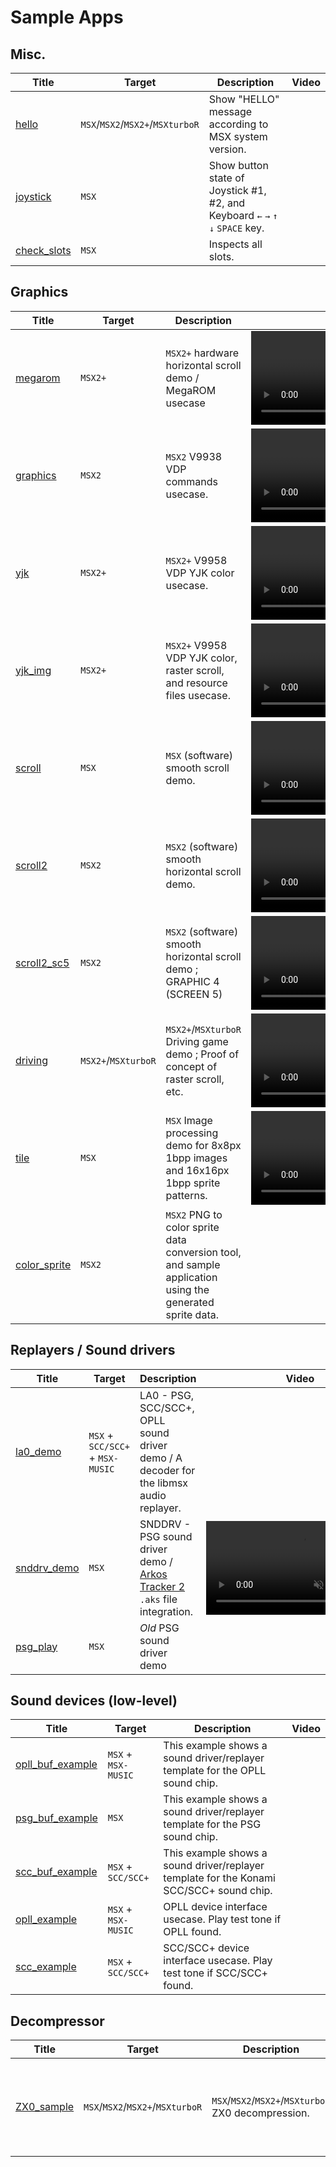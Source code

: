 # Sample Apps

## Misc.

| Title                                  | Target                           | Description                                                                                                           | Video                                                                                                                              |
|----------------------------------------|----------------------------------|-----------------------------------------------------------------------------------------------------------------------|------------------------------------------------------------------------------------------------------------------------------------|
| [hello](hello)                         | `MSX`/`MSX2`/`MSX2+`/`MSXturboR` | Show "HELLO" message according to MSX system version.                                                                 |                                                                                                                                    |
| [joystick](joystick)                   | `MSX`                            | Show button state of Joystick #1, #2, and Keyboard `←` `→` `↑` `↓` `SPACE` key.                                       |                                                                                                                                    |
| [check\_slots](check_slots)            | `MSX`                            | Inspects all slots.                                                                                                   |                                                                                                                                    |

## Graphics

| Title                         | Target              | Description                                                                                              | Video                                                                                                                              |
|-------------------------------|---------------------|----------------------------------------------------------------------------------------------------------|------------------------------------------------------------------------------------------------------------------------------------|
| [megarom](megarom)            | `MSX2+`             | `MSX2+` hardware horizontal scroll demo / MegaROM usecase                                                | <video src="https://user-images.githubusercontent.com/659805/169100710-f450963c-10f3-4a99-bf2d-aa801da55f7e.mp4" controls muted /> |
| [graphics](graphics)          | `MSX2`              | `MSX2` V9938 VDP commands usecase.                                                                       | <video src="https://user-images.githubusercontent.com/659805/205459023-5aee93da-b6a0-48fe-af47-7006bbb134e5.mp4" controls muted /> |
| [yjk](yjk)                    | `MSX2+`             | `MSX2+` V9958 VDP YJK color usecase.                                                                     | <video src="https://user-images.githubusercontent.com/659805/206182067-50b5aac9-7220-40a1-a4bb-a7ba0fded74f.mp4" controls muted /> |
| [yjk\_img](yjk_img)           | `MSX2+`             | `MSX2+` V9958 VDP YJK color, raster scroll, and resource files usecase.                                  | <video src="https://user-images.githubusercontent.com/659805/206873387-0f5f6584-1250-4a0f-b129-44a2b617eb67.mp4" controls muted /> |
| [scroll](scroll)              | `MSX`               | `MSX` (software) smooth scroll demo.                                                                     | <video src="https://user-images.githubusercontent.com/659805/212444487-58c41f8a-0115-487b-a6de-b1fccdc3b0fe.mp4" controls muted /> |
| [scroll2](scroll2)            | `MSX2`              | `MSX2` (software) smooth horizontal scroll demo.                                                         | <video src="https://user-images.githubusercontent.com/659805/212805495-c3de91a9-d855-4473-ad51-eb49aea389c0.mp4" controls muted /> |
| [scroll2\_sc5](scroll2_sc5)   | `MSX2`              | `MSX2` (software) smooth horizontal scroll demo ; GRAPHIC 4 (SCREEN 5)                                   | <video src="https://user-images.githubusercontent.com/659805/213215110-3a01a382-d9e1-49c3-96b2-1eeb5c128697.mp4" controls muted /> |
| [driving](driving)            | `MSX2+`/`MSXturboR` | `MSX2+`/`MSXturboR` Driving game demo ; Proof of concept of raster scroll, etc.                          | <video src="https://user-images.githubusercontent.com/659805/215086813-f2ed3926-5f4b-4f66-a799-3f083a0098ff.mp4" controls muted /> |
| [tile](tile)                  | `MSX`               | `MSX` Image processing demo for 8x8px 1bpp images and 16x16px 1bpp sprite patterns.                      | <video src="https://github.com/mori0091/libmsx/assets/659805/15afaa2e-5c80-4ca6-a229-5f45df005e4e" controls muted />               |
| [color\_sprite](color_sprite) | `MSX2`              | `MSX2` PNG to color sprite data conversion tool, and sample application using the generated sprite data. |                                                                                                                                    |


## Replayers / Sound drivers

| Title                                  | Target                           | Description                                                                                                           | Video                                                                                                                              |
|----------------------------------------|----------------------------------|-----------------------------------------------------------------------------------------------------------------------|------------------------------------------------------------------------------------------------------------------------------------|
| [la0\_demo](la0_demo)                  | `MSX` + `SCC/SCC+` + `MSX-MUSIC` | LA0 - PSG, SCC/SCC+, OPLL sound driver demo / A decoder for the libmsx audio replayer.                                |                                                                                                                                    |
| [snddrv\_demo](snddrv_demo)            | `MSX`                            | SNDDRV - PSG sound driver demo / [Arkos Tracker 2](http://www.julien-nevo.com/arkostracker/) `.aks` file integration. | <video src="https://user-images.githubusercontent.com/659805/200720906-7409fd6c-ee62-4f37-89bf-ba6645ebfc65.mp4" controls muted /> |
| [psg\_play](psg_play)                  | `MSX`                            | *Old* PSG sound driver demo                                                                                           |                                                                                                                                    |


## Sound devices (low-level)

| Title                                  | Target                           | Description                                                                                                           | Video                                                                                                                              |
|----------------------------------------|----------------------------------|-----------------------------------------------------------------------------------------------------------------------|------------------------------------------------------------------------------------------------------------------------------------|
| [opll\_buf\_example](opll_buf_example) | `MSX` + `MSX-MUSIC`              | This example shows a sound driver/replayer template for the OPLL sound chip.                                          |                                                                                                                                    |
| [psg\_buf\_example](psg_buf_example)   | `MSX`                            | This example shows a sound driver/replayer template for the PSG sound chip.                                           |                                                                                                                                    |
| [scc\_buf\_example](scc_buf_example)   | `MSX` + `SCC/SCC+`               | This example shows a sound driver/replayer template for the Konami SCC/SCC+ sound chip.                               |                                                                                                                                    |
| [opll\_example](opll_example)          | `MSX` + `MSX-MUSIC`              | OPLL device interface usecase. Play test tone if OPLL found.                                                          |                                                                                                                                    |
| [scc\_example](scc_example)            | `MSX` + `SCC/SCC+`               | SCC/SCC+ device interface usecase. Play test tone if SCC/SCC+ found.                                                  |                                                                                                                                    |

## Decompressor

| Title                                  | Target                           | Description                                                                                                           | Video                                                                                                                              |
|----------------------------------------|----------------------------------|-----------------------------------------------------------------------------------------------------------------------|------------------------------------------------------------------------------------------------------------------------------------|
| [ZX0\_sample](ZX0_sample)              | `MSX`/`MSX2`/`MSX2+`/`MSXturboR` | `MSX`/`MSX2`/`MSX2+`/`MSXturboR` ZX0 decompression.                                                                   | <video src="https://user-images.githubusercontent.com/659805/229280403-f12d832e-80ab-4d67-8706-606597aa2c20.mp4" controls muted /> |
